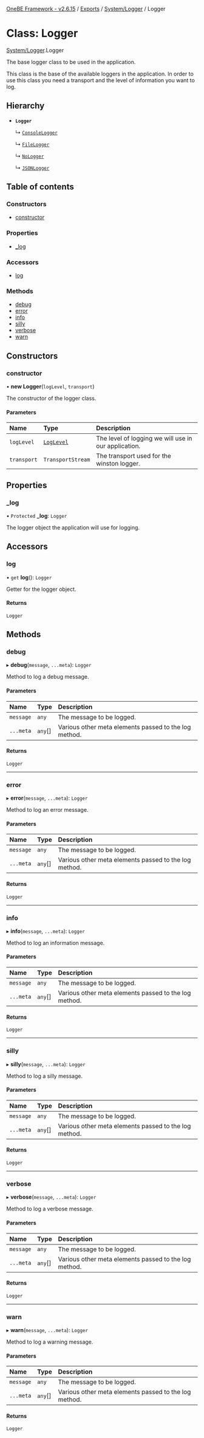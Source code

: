 [OneBE Framework - v2.6.15](../README.md) / [Exports](../modules.md) / [System/Logger](../modules/System_Logger.md) / Logger

# Class: Logger

[System/Logger](../modules/System_Logger.md).Logger

The base logger class to be used in the application.

This class is the base of the available loggers in the application. In order
to use this class you need a transport and the level of information you
want to log.

## Hierarchy

- **`Logger`**

  ↳ [`ConsoleLogger`](System_Logger.ConsoleLogger.md)

  ↳ [`FileLogger`](System_Logger.FileLogger.md)

  ↳ [`NoLogger`](System_Logger.NoLogger.md)

  ↳ [`JSONLogger`](System_Logger.JSONLogger.md)

## Table of contents

### Constructors

- [constructor](System_Logger.Logger.md#constructor)

### Properties

- [\_log](System_Logger.Logger.md#_log)

### Accessors

- [log](System_Logger.Logger.md#log)

### Methods

- [debug](System_Logger.Logger.md#debug)
- [error](System_Logger.Logger.md#error)
- [info](System_Logger.Logger.md#info)
- [silly](System_Logger.Logger.md#silly)
- [verbose](System_Logger.Logger.md#verbose)
- [warn](System_Logger.Logger.md#warn)

## Constructors

### constructor

• **new Logger**(`logLevel`, `transport`)

The constructor of the logger class.

#### Parameters

| Name | Type | Description |
| :------ | :------ | :------ |
| `logLevel` | [`LogLevel`](../enums/System_LogLevel.LogLevel.md) | The level of logging we will use in our application. |
| `transport` | `TransportStream` | The transport used for the winston logger. |

## Properties

### \_log

• `Protected` **\_log**: `Logger`

The logger object the application will use for logging.

## Accessors

### log

• `get` **log**(): `Logger`

Getter for the logger object.

#### Returns

`Logger`

## Methods

### debug

▸ **debug**(`message`, `...meta`): `Logger`

Method to log a debug message.

#### Parameters

| Name | Type | Description |
| :------ | :------ | :------ |
| `message` | `any` | The message to be logged. |
| `...meta` | `any`[] | Various other meta elements passed to the log method. |

#### Returns

`Logger`

___

### error

▸ **error**(`message`, `...meta`): `Logger`

Method to log an error message.

#### Parameters

| Name | Type | Description |
| :------ | :------ | :------ |
| `message` | `any` | The message to be logged. |
| `...meta` | `any`[] | Various other meta elements passed to the log method. |

#### Returns

`Logger`

___

### info

▸ **info**(`message`, `...meta`): `Logger`

Method to log an information message.

#### Parameters

| Name | Type | Description |
| :------ | :------ | :------ |
| `message` | `any` | The message to be logged. |
| `...meta` | `any`[] | Various other meta elements passed to the log method. |

#### Returns

`Logger`

___

### silly

▸ **silly**(`message`, `...meta`): `Logger`

Method to log a silly message.

#### Parameters

| Name | Type | Description |
| :------ | :------ | :------ |
| `message` | `any` | The message to be logged. |
| `...meta` | `any`[] | Various other meta elements passed to the log method. |

#### Returns

`Logger`

___

### verbose

▸ **verbose**(`message`, `...meta`): `Logger`

Method to log a verbose message.

#### Parameters

| Name | Type | Description |
| :------ | :------ | :------ |
| `message` | `any` | The message to be logged. |
| `...meta` | `any`[] | Various other meta elements passed to the log method. |

#### Returns

`Logger`

___

### warn

▸ **warn**(`message`, `...meta`): `Logger`

Method to log a warning message.

#### Parameters

| Name | Type | Description |
| :------ | :------ | :------ |
| `message` | `any` | The message to be logged. |
| `...meta` | `any`[] | Various other meta elements passed to the log method. |

#### Returns

`Logger`
